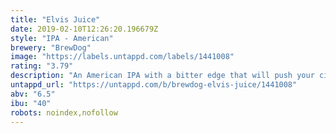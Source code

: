 ```yaml
---
title: "Elvis Juice"
date: 2019-02-10T12:26:20.196679Z
style: "IPA - American"
brewery: "BrewDog"
image: "https://labels.untappd.com/labels/1441008"
rating: "3.79"
description: "An American IPA with a bitter edge that will push your citrus tolerance to the brink and back; Elvis Juice is loaded with tart pithy grapefruit peel. This IPA has a caramel malt base, supporting a full frontal citrus overload - grapefruit peel piled on top of intense us aroma hops. Waves of crashing pine, orange and grapefruit round out this citrus infused IPA.  Malts: Cara, Extra Pale  Hops: Amarillo, Citra, Magnum, Mosaic, Simcoe"
untappd_url: "https://untappd.com/b/brewdog-elvis-juice/1441008"
abv: "6.5"
ibu: "40"
robots: noindex,nofollow
---
```

